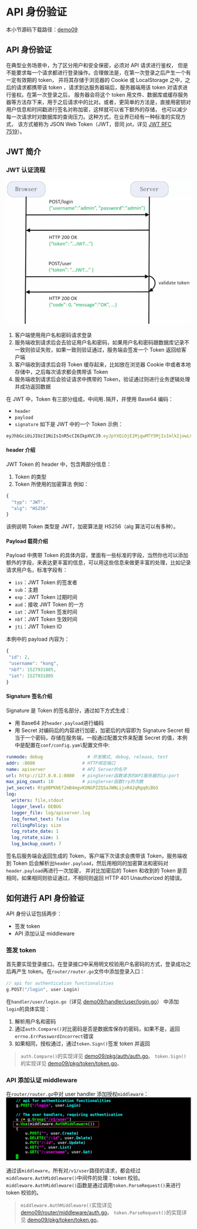 # API 身份验证
本小节源码下载路径：[demo09](https://github.com/lexkong/apiserver_demos/tree/master/demo09)

## API 身份验证
在典型业务场景中，为了区分用户和安全保密，必须对 API 请求进行鉴权， 但是不能要求每一个请求都进行登录操作。合理做法是，在第一次登录之后产生一个有一定有效期的 token，
并将其存储于浏览器的 Cookie 或 LocalStorage 之中，之后的请求都携带该 token ，请求到达服务器端后，服务器端用该 token 对请求进行鉴权。在第一次登录之后，
服务器会将这个 token 用文件、数据库或缓存服务器等方法存下来，用于之后请求中的比对。或者，更简单的方法是，直接用密钥对用户信息和时间戳进行签名对称加密，这样就可以省下额外的存储，
也可以减少每一次请求时对数据库的查询压力。这种方式，在业界已经有一种标准的实现方式，
该方式被称为 JSON Web Token（JWT，音同 jot，详见 [JWT RFC 7519](https://tools.ietf.org/html/rfc7519)）。

## JWT 简介
### JWT 认证流程
![](images/jwt.jpg)

1. 客户端使用用户名和密码请求登录
2. 服务端收到请求后会去验证用户名和密码，如果用户名和密码跟数据库记录不一致则验证失败，如果一致则验证通过，服务端会签发一个 Token 返回给客户端
3. 客户端收到请求后会将 Token 缓存起来，比如放在浏览器 Cookie 中或者本地存储中，之后每次请求都会携带该 Token
4. 服务端收到请求后会验证请求中携带的 Token，验证通过则进行业务逻辑处理并成功返回数据

在 JWT 中，Token 有三部分组成，中间用`.`隔开，并使用 Base64 编码：

- `header`
- `payload`
- `signature`
如下是 JWT 中的一个 Token 示例：
```js
eyJhbGciOiJIUzI1NiIsInR5cCI6IkpXVCJ9.eyJpYXQiOjE1MjgwMTY5MjIsImlkIjowLCJuYmYiOjE1MjgwMTY5MjIsInVzZXJuYW1lIjoiYWRtaW4ifQ.LjxrK9DuAwAzUD8-9v43NzWBN7HXsSLfebw92DKd1JQ
```

#### header 介绍
JWT Token 的 header 中，包含两部分信息：

1. Token 的类型
2. Token 所使用的加密算法
例如：
```js
{
  "typ": "JWT",
  "alg": "HS256"
}
```
该例说明 Token 类型是 JWT，加密算法是 HS256（alg 算法可以有多种）。

#### Payload 载荷介绍
Payload 中携带 Token 的具体内容，里面有一些标准的字段，当然你也可以添加额外的字段，来表达更丰富的信息，可以用这些信息来做更丰富的处理，比如记录请求用户名，标准字段有：

- `iss`：JWT Token 的签发者
- `sub`：主题
- `exp`：JWT Token 过期时间
- `aud`：接收 JWT Token 的一方
- `iat`：JWT Token 签发时间
- `nbf`：JWT Token 生效时间
- `jti`：JWT Token ID

本例中的 payload 内容为：
```js
{
 "id": 2,
 "username": "kong",
 "nbf": 1527931805,
 "iat": 1527931805
}
```
#### Signature 签名介绍
Signature 是 Token 的签名部分，通过如下方式生成：

- 用 Base64 对`header.payload`进行编码
- 用 Secret 对编码后的内容进行加密，加密后的内容即为 Signature
Secret 相当于一个密码，存储在服务端，一般通过配置文件来配置 Secret 的值，本例中是配置在`conf/config.yaml`配置文件中:
```yaml
runmode: debug                 # 开发模式, debug, release, test
addr: :8080                  # HTTP绑定端口
name: apiserver              # API Server的名字
url: http://127.0.0.1:8080   # pingServer函数请求的API服务器的ip:port
max_ping_count: 10           # pingServer函数try的次数
jwt_secret: Rtg8BPKNEf2mB4mgvKONGPZZQSaJWNLijxR42qRgq0iBb5
log:
  writers: file,stdout
  logger_level: DEBUG
  logger_file: log/apiserver.log
  log_format_text: false
  rollingPolicy: size
  log_rotate_date: 1
  log_rotate_size: 1
  log_backup_count: 7
```

签名后服务端会返回生成的 Token，客户端下次请求会携带该 Token，服务端收到 Token 后会解析出`header.payload`，然后用相同的加密算法和密码对`header.payload`再进行一次加密，
并对比加密后的 Token 和收到的 Token 是否相同，如果相同则验证通过，不相同则返回 HTTP 401 Unauthorized 的错误。

## 如何进行 API 身份验证
API 身份认证包括两步：

- 签发 token
- API 添加认证 middleware

### 签发 token

首先要实现登录接口。在登录接口中采用明文校验用户名密码的方式，登录成功之后再产生 token。在`router/router.go`文件中添加登录入口：
```go
// api for authentication functionalities
g.POST("/login", user.Login)
```

在`handler/user/login.go`（详见 [demo09/handler/user/login.go](https://github.com/lexkong/apiserver_demos/blob/master/demo09/handler/user/login.go)）
中添加`login`的具体实现：

1. 解析用户名和密码
2. 通过`auth.Compare()`对比密码是否是数据库保存的密码，如果不是，返回`errno.ErrPasswordIncorrect`错误
3. 如果相同，授权通过，通过`token.Sign()`签发 token 并返回

> `auth.Compare()`的实现详见 [demo09/pkg/auth/auth.go](https://github.com/lexkong/apiserver_demos/blob/master/demo09/pkg/auth/auth.go)。
> `token.Sign()`的实现详见 [demo09/pkg/token/token.go](https://github.com/lexkong/apiserver_demos/blob/master/demo09/pkg/token/token.go)。

### API 添加认证 middleware
在`router/router.go`中对 user handler 添加授权`middleware`：
![](images/authmiddleware.jpg)

通过该`middleware`，所有对`/v1/user`路径的请求，都会经过`middleware.AuthMiddleware()`中间件的处理：token 校验。
`middleware.AuthMiddleware()`函数是通过调用`token.ParseRequest()`来进行 token 校验的。

> `middleware.AuthMiddleware()`实现详见 [demo09/router/middleware/auth.go](https://github.com/lexkong/apiserver_demos/blob/master/demo09/router/middleware/auth.go)。
> `token.ParseRequest()`的实现详见 [demo09/pkg/token/token.go](https://github.com/lexkong/apiserver_demos/blob/master/demo09/pkg/token/token.go)。
